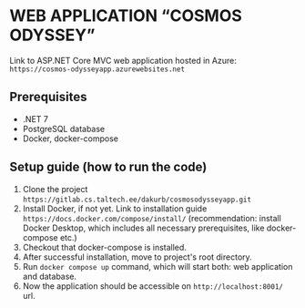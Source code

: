 # WEB APPLICATION “COSMOS ODYSSEY”
Link to ASP.NET Core MVC web application hosted in Azure: `https://cosmos-odysseyapp.azurewebsites.net`

## Prerequisites
- .NET 7
- PostgreSQL database
- Docker, docker-compose

## Setup guide (how to run the code)
1. Clone the project `https://gitlab.cs.taltech.ee/dakurb/cosmosodysseyapp.git`
2. Install Docker, if not yet. Link to installation guide `https://docs.docker.com/compose/install/` (recommendation: install Docker Desktop, which includes all necessary prerequisites, like docker-compose etc.) 
3. Checkout that docker-compose is installed.
4. After successful installation, move to project's root directory.
5. Run `docker compose up` command, which will start both: web application and database.
6. Now the application should be accessible on `http://localhost:8001/` url.

